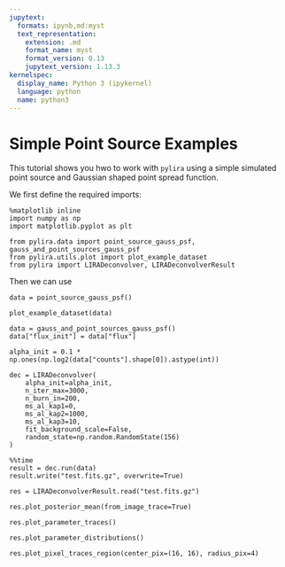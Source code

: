 ```yaml
---
jupytext:
  formats: ipynb,md:myst
  text_representation:
    extension: .md
    format_name: myst
    format_version: 0.13
    jupytext_version: 1.13.3
kernelspec:
  display_name: Python 3 (ipykernel)
  language: python
  name: python3
---
```


# Simple Point Source Examples

This tutorial shows you hwo to work with ``pylira`` using a simple simulated
point source and Gaussian shaped point spread function.

We first define the required imports:
```{code-cell} ipython3
%matplotlib inline
import numpy as np
import matplotlib.pyplot as plt

from pylira.data import point_source_gauss_psf, gauss_and_point_sources_gauss_psf
from pylira.utils.plot import plot_example_dataset
from pylira import LIRADeconvolver, LIRADeconvolverResult
```

Then we can use 
```{code-cell} ipython3
data = point_source_gauss_psf()
```

```{code-cell} ipython3
plot_example_dataset(data)
```

```{code-cell} ipython3
data = gauss_and_point_sources_gauss_psf()
data["flux_init"] = data["flux"]

alpha_init = 0.1 * np.ones(np.log2(data["counts"].shape[0]).astype(int))

dec = LIRADeconvolver(
    alpha_init=alpha_init,
    n_iter_max=3000,
    n_burn_in=200,
    ms_al_kap1=0,
    ms_al_kap2=1000,
    ms_al_kap3=10,
    fit_background_scale=False,
    random_state=np.random.RandomState(156)
)
```

```{code-cell} ipython3
%%time
result = dec.run(data)
result.write("test.fits.gz", overwrite=True)
```

```{code-cell} ipython3
res = LIRADeconvolverResult.read("test.fits.gz")
```

```{code-cell} ipython3
res.plot_posterior_mean(from_image_trace=True)
```

```{code-cell} ipython3
res.plot_parameter_traces()
```

```{code-cell} ipython3
res.plot_parameter_distributions()
```

```{code-cell} ipython3
res.plot_pixel_traces_region(center_pix=(16, 16), radius_pix=4)
```
